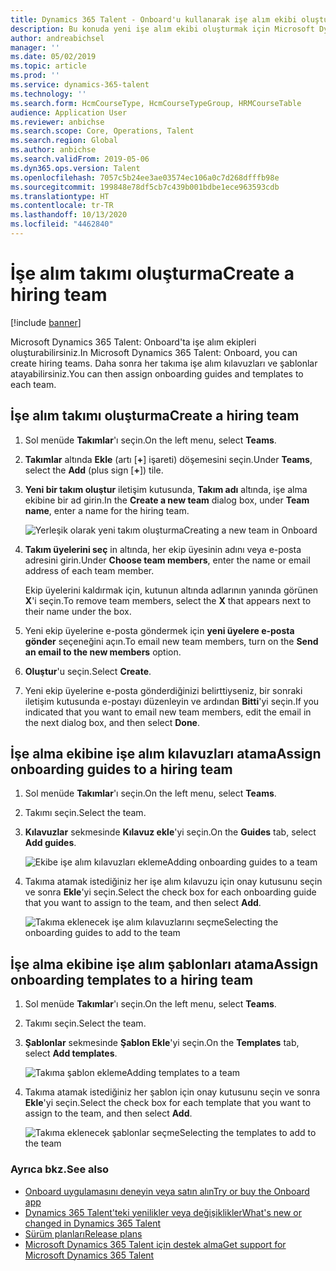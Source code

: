 ```yaml
---
title: Dynamics 365 Talent - Onboard'u kullanarak işe alım ekibi oluşturma
description: Bu konuda yeni işe alım ekibi oluşturmak için Microsoft Dynamics 365 Talent - Onboard uygulamasının nasıl kullanılacağı açıklanmaktadır.
author: andreabichsel
manager: ''
ms.date: 05/02/2019
ms.topic: article
ms.prod: ''
ms.service: dynamics-365-talent
ms.technology: ''
ms.search.form: HcmCourseType, HcmCourseTypeGroup, HRMCourseTable
audience: Application User
ms.reviewer: anbichse
ms.search.scope: Core, Operations, Talent
ms.search.region: Global
ms.author: anbichse
ms.search.validFrom: 2019-05-06
ms.dyn365.ops.version: Talent
ms.openlocfilehash: 7057c5b24ee3ae03574ec106a0c7d268dfffb98e
ms.sourcegitcommit: 199848e78df5cb7c439b001bdbe1ece963593cdb
ms.translationtype: HT
ms.contentlocale: tr-TR
ms.lasthandoff: 10/13/2020
ms.locfileid: "4462840"
---
```

# <a name="create-a-hiring-team"></a><span data-ttu-id="8d690-103">İşe alım takımı oluşturma</span><span class="sxs-lookup"><span data-stu-id="8d690-103">Create a hiring team</span></span>

[!include [banner](includes/banner.md)]

<span data-ttu-id="8d690-104">Microsoft Dynamics 365 Talent: Onboard'ta işe alım ekipleri oluşturabilirsiniz.</span><span class="sxs-lookup"><span data-stu-id="8d690-104">In Microsoft Dynamics 365 Talent: Onboard, you can create hiring teams.</span></span> <span data-ttu-id="8d690-105">Daha sonra her takıma işe alım kılavuzları ve şablonlar atayabilirsiniz.</span><span class="sxs-lookup"><span data-stu-id="8d690-105">You can then assign onboarding guides and templates to each team.</span></span>

## <a name="create-a-hiring-team"></a><span data-ttu-id="8d690-106">İşe alım takımı oluşturma</span><span class="sxs-lookup"><span data-stu-id="8d690-106">Create a hiring team</span></span>

1. <span data-ttu-id="8d690-107">Sol menüde **Takımlar**'ı seçin.</span><span class="sxs-lookup"><span data-stu-id="8d690-107">On the left menu, select **Teams**.</span></span>
2. <span data-ttu-id="8d690-108">**Takımlar** altında **Ekle** (artı \[**+**\] işareti) döşemesini seçin.</span><span class="sxs-lookup"><span data-stu-id="8d690-108">Under **Teams**, select the **Add** (plus sign \[**+**\]) tile.</span></span>
3. <span data-ttu-id="8d690-109">**Yeni bir takım oluştur** iletişim kutusunda, **Takım adı** altında, işe alma ekibine bir ad girin.</span><span class="sxs-lookup"><span data-stu-id="8d690-109">In the **Create a new team** dialog box, under **Team name**, enter a name for the hiring team.</span></span>

    ![[<span data-ttu-id="8d690-110">Yerleşik olarak yeni takım oluşturma</span><span class="sxs-lookup"><span data-stu-id="8d690-110">Creating a new team in Onboard</span></span>](./media/onboard-create-team.png)](./media/onboard-create-team.png)

4. <span data-ttu-id="8d690-111">**Takım üyelerini seç** in altında, her ekip üyesinin adını veya e-posta adresini girin.</span><span class="sxs-lookup"><span data-stu-id="8d690-111">Under **Choose team members**, enter the name or email address of each team member.</span></span>

    <span data-ttu-id="8d690-112">Ekip üyelerini kaldırmak için, kutunun altında adlarının yanında görünen **X**'i seçin.</span><span class="sxs-lookup"><span data-stu-id="8d690-112">To remove team members, select the **X** that appears next to their name under the box.</span></span>

5. <span data-ttu-id="8d690-113">Yeni ekip üyelerine e-posta göndermek için **yeni üyelere e-posta gönder** seçeneğini açın.</span><span class="sxs-lookup"><span data-stu-id="8d690-113">To email new team members, turn on the **Send an email to the new members** option.</span></span>
6. <span data-ttu-id="8d690-114">**Oluştur**'u seçin.</span><span class="sxs-lookup"><span data-stu-id="8d690-114">Select **Create**.</span></span>
7. <span data-ttu-id="8d690-115">Yeni ekip üyelerine e-posta gönderdiğinizi belirttiyseniz, bir sonraki iletişim kutusunda e-postayı düzenleyin ve ardından **Bitti**'yi seçin.</span><span class="sxs-lookup"><span data-stu-id="8d690-115">If you indicated that you want to email new team members, edit the email in the next dialog box, and then select **Done**.</span></span>

## <a name="assign-onboarding-guides-to-a-hiring-team"></a><span data-ttu-id="8d690-116">İşe alma ekibine işe alım kılavuzları atama</span><span class="sxs-lookup"><span data-stu-id="8d690-116">Assign onboarding guides to a hiring team</span></span>

1. <span data-ttu-id="8d690-117">Sol menüde **Takımlar**'ı seçin.</span><span class="sxs-lookup"><span data-stu-id="8d690-117">On the left menu, select **Teams**.</span></span>
2. <span data-ttu-id="8d690-118">Takımı seçin.</span><span class="sxs-lookup"><span data-stu-id="8d690-118">Select the team.</span></span>
3. <span data-ttu-id="8d690-119">**Kılavuzlar** sekmesinde **Kılavuz ekle**'yi seçin.</span><span class="sxs-lookup"><span data-stu-id="8d690-119">On the **Guides** tab, select **Add guides**.</span></span>

    ![[<span data-ttu-id="8d690-120">Ekibe işe alım kılavuzları ekleme</span><span class="sxs-lookup"><span data-stu-id="8d690-120">Adding onboarding guides to a team</span></span>](./media/onboard-add-guides-to-team.png)](./media/onboard-add-guides-to-team.png)

4. <span data-ttu-id="8d690-121">Takıma atamak istediğiniz her işe alım kılavuzu için onay kutusunu seçin ve sonra **Ekle**'yi seçin.</span><span class="sxs-lookup"><span data-stu-id="8d690-121">Select the check box for each onboarding guide that you want to assign to the team, and then select **Add**.</span></span>

    ![[<span data-ttu-id="8d690-122">Takıma eklenecek işe alım kılavuzlarını seçme</span><span class="sxs-lookup"><span data-stu-id="8d690-122">Selecting the onboarding guides to add to the team</span></span>](./media/onboard-select-guides.png)](./media/onboard-select-guides.png)

## <a name="assign-onboarding-templates-to-a-hiring-team"></a><span data-ttu-id="8d690-123">İşe alma ekibine işe alım şablonları atama</span><span class="sxs-lookup"><span data-stu-id="8d690-123">Assign onboarding templates to a hiring team</span></span>

1. <span data-ttu-id="8d690-124">Sol menüde **Takımlar**'ı seçin.</span><span class="sxs-lookup"><span data-stu-id="8d690-124">On the left menu, select **Teams**.</span></span>
2. <span data-ttu-id="8d690-125">Takımı seçin.</span><span class="sxs-lookup"><span data-stu-id="8d690-125">Select the team.</span></span>
3. <span data-ttu-id="8d690-126">**Şablonlar** sekmesinde **Şablon Ekle**'yi seçin.</span><span class="sxs-lookup"><span data-stu-id="8d690-126">On the **Templates** tab, select **Add templates**.</span></span>

    ![[<span data-ttu-id="8d690-127">Takıma şablon ekleme</span><span class="sxs-lookup"><span data-stu-id="8d690-127">Adding templates to a team</span></span>](./media/onboard-add-templates-to-team.png)](./media/onboard-add-templates-to-team.png)

4. <span data-ttu-id="8d690-128">Takıma atamak istediğiniz her şablon için onay kutusunu seçin ve sonra **Ekle**'yi seçin.</span><span class="sxs-lookup"><span data-stu-id="8d690-128">Select the check box for each template that you want to assign to the team, and then select **Add**.</span></span>

    ![[<span data-ttu-id="8d690-129">Takıma eklenecek şablonlar seçme</span><span class="sxs-lookup"><span data-stu-id="8d690-129">Selecting the templates to add to the team</span></span>](./media/onboard-select-templates.png)](./media/onboard-select-templates.png)

### <a name="see-also"></a><span data-ttu-id="8d690-130">Ayrıca bkz.</span><span class="sxs-lookup"><span data-stu-id="8d690-130">See also</span></span>

- [<span data-ttu-id="8d690-131">Onboard uygulamasını deneyin veya satın alın</span><span class="sxs-lookup"><span data-stu-id="8d690-131">Try or buy the Onboard app</span></span>](https://dynamics.microsoft.com/talent/onboard/)
- [<span data-ttu-id="8d690-132">Dynamics 365 Talent'teki yenilikler veya değişiklikler</span><span class="sxs-lookup"><span data-stu-id="8d690-132">What's new or changed in Dynamics 365 Talent</span></span>](./whats-new.md)
- [<span data-ttu-id="8d690-133">Sürüm planları</span><span class="sxs-lookup"><span data-stu-id="8d690-133">Release plans</span></span>](https://docs.microsoft.com/business-applications-release-notes/index)
- [<span data-ttu-id="8d690-134">Microsoft Dynamics 365 Talent için destek alma</span><span class="sxs-lookup"><span data-stu-id="8d690-134">Get support for Microsoft Dynamics 365 Talent</span></span>](./talent-support.md)
